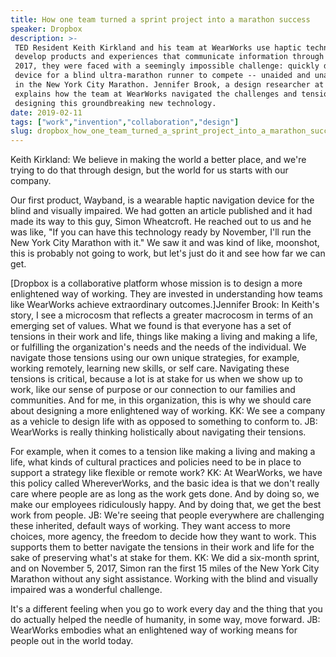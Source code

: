 ```yaml
---
title: How one team turned a sprint project into a marathon success
speaker: Dropbox
description: >-
 TED Resident Keith Kirkland and his team at WearWorks use haptic technology to
 develop products and experiences that communicate information through touch. In
 2017, they were faced with a seemingly impossible challenge: quickly develop a
 device for a blind ultra-marathon runner to compete -- unaided and unassisted --
 in the New York City Marathon. Jennifer Brook, a design researcher at Dropbox,
 explains how the team at WearWorks navigated the challenges and tensions of
 designing this groundbreaking new technology.
date: 2019-02-11
tags: ["work","invention","collaboration","design"]
slug: dropbox_how_one_team_turned_a_sprint_project_into_a_marathon_success
---
```


Keith Kirkland: We believe in making the world a better place, and we're trying to do that
through design, but the world for us starts with our company.

Our first product, Wayband, is a wearable haptic navigation device for the blind and
visually impaired. We had gotten an article published and it had made its way to this guy,
Simon Wheatcroft. He reached out to us and he was like, "If you can have this technology
ready by November, I'll run the New York City Marathon with it." We saw it and was kind of
like, moonshot, this is probably not going to work, but let's just do it and see how far
we can get.

[Dropbox is a collaborative platform whose mission is to design a more enlightened way of
working. They are invested in understanding how teams like WearWorks achieve extraordinary
outcomes.]Jennifer Brook: In Keith's story, I see a microcosm that reflects a greater
macrocosm in terms of an emerging set of values. What we found is that everyone has a set
of tensions in their work and life, things like making a living and making a life, or
fulfilling the organization's needs and the needs of the individual. We navigate those
tensions using our own unique strategies, for example, working remotely, learning new
skills, or self care. Navigating these tensions is critical, because a lot is at stake for
us when we show up to work, like our sense of purpose or our connection to our families
and communities. And for me, in this organization, this is why we should care about
designing a more enlightened way of working. KK: We see a company as a vehicle to design
life with as opposed to something to conform to. JB: WearWorks is really thinking
holistically about navigating their tensions.

For example, when it comes to a tension like making a living and making a life, what kinds
of cultural practices and policies need to be in place to support a strategy like flexible
or remote work? KK: At WearWorks, we have this policy called WhereverWorks, and the basic
idea is that we don't really care where people are as long as the work gets done. And by
doing so, we make our employees ridiculously happy. And by doing that, we get the best
work from people. JB: We're seeing that people everywhere are challenging these inherited,
default ways of working. They want access to more choices, more agency, the freedom to
decide how they want to work. This supports them to better navigate the tensions in their
work and life for the sake of preserving what's at stake for them. KK: We did a six-month
sprint, and on November 5, 2017, Simon ran the first 15 miles of the New York City
Marathon without any sight assistance. Working with the blind and visually impaired was a
wonderful challenge.

It's a different feeling when you go to work every day and the thing that you do actually
helped the needle of humanity, in some way, move forward. JB: WearWorks embodies what an
enlightened way of working means for people out in the world today.

<!--
ad_duration=0
event="The Way We Work"
intro_duration=0
is_subtitle_required="False"
is_talk_featured="False"
language="en"
language_swap="False"
native_language="en"
number_of_related_talks=3
number_of_speakers=1
number_of_subtitled_videos=0
number_of_tags=4
number_of_talk_download_languages=1
number_of_talk_more_resources=0
number_of_talk_recommendations=0
number_of_talks_take_actions=0
post_ad_duration=0
published_timestamp="2019-02-12 21:44:36"
recording_date="2019-02-11"
speaker_description="Haptic designer"
speaker_is_published=1
speaker_name="Dropbox"
talk_name="How one team turned a sprint project into a marathon success"
talks_tags=["work","invention","collaboration","design"]
url_photo_speaker="https://pe.tedcdn.com/images/ted/0e932fee131bab68b538b6b998a523fab2f5bb34_254x191.jpg"
url_photo_talk="https://s3.amazonaws.com/talkstar-photos/uploads/ac443387-f057-47cb-8d55-730fbf88b3fa/KeithKirklandWWW_2018V-embed.jpg"
url_webpage="https://www.ted.com/talks/dropbox_how_one_team_turned_a_sprint_project_into_a_marathon_success"
video_type_name="Custom sponsored content"
-->